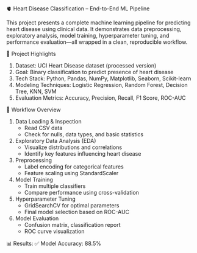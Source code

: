 🫀 Heart Disease Classification – End-to-End ML Pipeline

This project presents a complete machine learning pipeline for predicting heart disease using clinical data. It demonstrates data preprocessing, exploratory analysis, model training, hyperparameter tuning, and performance evaluation—all wrapped in a clean, reproducible workflow.

📌 Project Highlights
1. Dataset: UCI Heart Disease dataset (processed version)
2. Goal: Binary classification to predict presence of heart disease
3. Tech Stack: Python, Pandas, NumPy, Matplotlib, Seaborn, Scikit-learn
4. Modeling Techniques: Logistic Regression, Random Forest, Decision Tree, KNN, SVM
5. Evaluation Metrics: Accuracy, Precision, Recall, F1 Score, ROC-AUC

🧠 Workflow Overview

1. Data Loading & Inspection
   * Read CSV data
   * Check for nulls, data types, and basic statistics
2. Exploratory Data Analysis (EDA)
   * Visualize distributions and correlations
   * Identify key features influencing heart disease 
4. Preprocessing
   * Label encoding for categorical features
   * Feature scaling using StandardScaler
5. Model Training
   * Train multiple classifiers
   * Compare performance using cross-validation
6. Hyperparameter Tuning
   * GridSearchCV for optimal parameters
   * Final model selection based on ROC-AUC
7. Model Evaluation
   * Confusion matrix, classification report
   * ROC curve visualization


📊 Results:
  ✅ Model Accuracy: 88.5%
